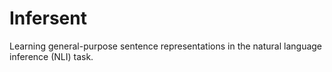 # Infersent
Learning general-purpose sentence representations in the natural language inference (NLI) task.
